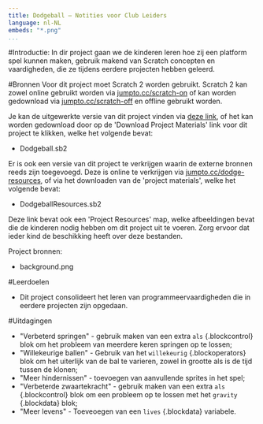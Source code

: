 ```yaml
---
title: Dodgeball — Notities voor Club Leiders
language: nl-NL
embeds: "*.png"
...
```


#Introductie:
In dir project gaan we de kinderen leren hoe zij een platform spel kunnen maken, gebruik makend van Scratch concepten en vaardigheden, die ze tijdens eerdere projecten hebben geleerd.

#Bronnen
Voor dit project moet Scratch 2 worden gebruikt. Scratch 2 kan zowel online gebruikt worden via [jumpto.cc/scratch-on](http://jumpto.cc/scratch-on) of kan worden gedownload via [jumpto.cc/scratch-off](http://jumpto.cc/scratch-off) en offline gebruikt worden.

Je kan de uitgewerkte versie van dit project vinden via <a href="http://scratch.mit.edu/projects/39740618/#editor">deze link</a>, of het kan worden gedownload door op de 'Download Project Materials' link voor dit project te klikken, welke het volgende bevat:

+ Dodgeball.sb2

Er is ook een versie van dit project te verkrijgen waarin de externe bronnen reeds zijn toegevoegd. Deze is online te verkrijgen via [jumpto.cc/dodge-resources](http://jumpto.cc/dodge-resources), of via het downloaden van de 'project materials', welke het volgende bevat:

+ DodgeballResources.sb2 

Deze link bevat ook een 'Project Resources' map, welke afbeeldingen bevat die de kinderen nodig hebben om dit project uit te voeren. Zorg ervoor dat ieder kind de beschikking heeft over deze bestanden.

Project bronnen:
+ background.png

#Leerdoelen
+ Dit project consolideert het leren van programmeervaardigheden die in eerdere projecten zijn opgedaan.

#Uitdagingen
+ "Verbeterd springen" - gebruik maken van een extra `als` {.blockcontrol} blok om het probleem van meerdere keren springen op te lossen;
+ "Willekeurige ballen" - Gebruik van het `willekeurig` {.blockoperators} blok om het uiterlijk van de bal te varieren, zowel in grootte als is de tijd tussen de klonen;
+ "Meer hindernissen" - toevoegen van aanvullende sprites in het spel;
+ "Verbeterde zwaartekracht" - gebruik maken van een extra `als` {.blockcontrol} blok om een probleem op te lossen met het `gravity` {.blockdata} blok;
+ "Meer levens" - Toeveoegen van een `lives` {.blockdata} variabele.

